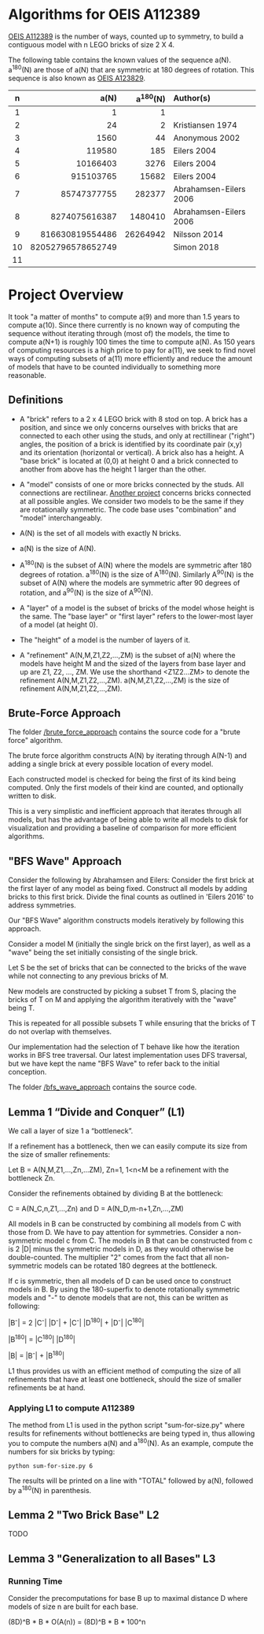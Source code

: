 # Algorithms for OEIS A112389

[OEIS A112389](https://oeis.org/A112389) is the number of ways, counted up to symmetry, to build a contiguous model with n LEGO bricks of size 2 X 4.

The following table contains the known values of the sequence a(N). a<sup>180</sup>(N) are those of a(N) that are symmetric at 180 degrees of rotation. This sequence is also known as [OEIS A123829](https://oeis.org/A123829).

| n  | a(N)              | a<sup>180</sup>(N)| Author(s)     |
|:--:|------------------:|---------:|:-----------------------|
|  1 |                 1 |        1 |                        |
|  2 |                24 |        2 | Kristiansen 1974       |
|  3 |              1560 |       44 | Anonymous 2002         |
|  4 |            119580 |      185 | Eilers 2004            |
|  5 |          10166403 |     3276 | Eilers 2004            |
|  6 |         915103765 |    15682 | Eilers 2004            |
|  7 |       85747377755 |   282377 | Abrahamsen-Eilers 2006 |
|  8 |     8274075616387 |  1480410 | Abrahamsen-Eilers 2006 |
|  9 |   816630819554486 | 26264942 | Nilsson 2014           |
| 10 | 82052796578652749 |          | Simon 2018             |
| 11 |                   |          |                        |



# Project Overview

It took "a matter of months" to compute a(9) and more than 1.5 years to compute a(10).
Since there currently is no known way of computing the sequence without iterating through (most of) the models, the time to compute a(N+1) is roughly 100 times the time to compute a(N).
As 150 years of computing resources is a high price to pay for a(11), we seek to find novel ways of computing subsets of a(11) more efficiently and reduce the amount of models that have to be counted individually to something more reasonable.

## Definitions


- A "brick" refers to a 2 x 4 LEGO brick with 8 stod on top. A brick has a position, and since we only concerns ourselves with bricks that are connected to each other using the studs, and only at rectillinear ("right") angles, the position of a brick is identified by its coordinate pair (x,y) and its orientation (horizontal or vertical). A brick also has a height. A "base brick" is located at (0,0) at height 0 and a brick connected to another from above has the height 1 larger than the other.


- A "model" consists of one or more bricks connected by the studs. All connections are rectilinear. [Another project](https://github.com/LasseD/BrickCounting) concerns bricks connected at all possible angles. We consider two models to be the same if they are rotationally symmetric. The code base uses "combination" and "model" interchangeably.


- A(N) is the set of all models with exactly N bricks.


- a(N) is the size of A(N).


- A<sup>180</sup>(N) is the subset of A(N) where the models are symmetric after 180 degrees of rotation. a<sup>180</sup>(N) is the size of A<sup>180</sup>(N). Similarly A<sup>90</sup>(N) is the subset of A(N) where the models are symmetric after 90 degrees of rotation, and a<sup>90</sup>(N) is the size of A<sup>90</sup>(N).


- A "layer" of a model is the subset of bricks of the model whose height is the same. The "base layer" or "first layer" refers to the lower-most layer of a model (at height 0).


- The "height" of a model is the number of layers of it.


- A "refinement" A(N,M,Z1,Z2,...,ZM) is the subset of a(N) where the models have height M and the sized of the layers from base layer and up are Z1, Z2, ..., ZM. We use the shorthand <Z1Z2...ZM> to denote the refinement A(N,M,Z1,Z2,...,ZM). a(N,M,Z1,Z2,...,ZM) is the size of refinement A(N,M,Z1,Z2,...,ZM).


## Brute-Force Approach

The folder [/brute_force_approach](brute_force_approach/) contains the source code for a "brute force" algorithm.

The brute force algorithm constructs A(N) by iterating through A(N-1) and adding a single brick at every possible location of every model.

Each constructed model is checked for being the first of its kind being computed. Only the first models of their kind are counted, and optionally written to disk.

This is a very simplistic and inefficient approach that iterates through all models, but has the advantage of being able to write all models to disk for visualization and providing a baseline of comparison for more efficient algorithms.


## "BFS Wave" Approach

Consider the following by Abrahamsen and Eilers:
Consider the first brick at the first layer of any model as being fixed.
Construct all models by adding bricks to this first brick.
Divide the final counts as outlined in 'Eilers 2016' to address symmetries.

Our "BFS Wave" algorithm constructs models iteratively by following this approach.

Consider a model M (initially the single brick on the first layer), as well as a "wave" being the set initially consisting of the single brick.

Let S be the set of bricks that can be connected to the bricks of the wave while not connecting to any previous bricks of M.

New models are constructed by picking a subset T from S, placing the bricks of T on M and applying the algorithm iteratively with the "wave" being T.

This is repeated for all possible subsets T while ensuring that the bricks of T do not overlap with themselves.

Our implementation had the selection of T behave like how the iteration works in BFS tree traversal. Our latest implementation uses DFS traversal, but we have kept the name "BFS Wave" to refer back to the initial conception.

The folder [/bfs_wave_approach](bfs_wave_approach/) contains the source code.


## Lemma 1 “Divide and Conquer” (L1)

We call a layer of size 1 a “bottleneck”.

If a refinement has a bottleneck, then we can easily compute its size from the size of smaller refinements:

Let B = A(N,M,Z1,...,Zn,...ZM), Zn=1, 1<n<M be a refinement with the bottleneck Zn.

Consider the refinements obtained by dividing B at the bottleneck:

C = A(N_C,n,Z1,...,Zn) and D = A(N_D,m-n+1,Zn,...,ZM)

All models in B can be constructed by combining all models from C with those from D.
We have to pay attention for symmetries.
Consider a non-symmetric model c from C. The models in B that can be constructed from c is 2 |D| minus the symmetric models in D, as they would otherwise be double-counted. The multiplier "2" comes from the fact that all non-symmetric models can be rotated 180 degrees at the bottleneck.

If c is symmetric, then all models of D can be used once to construct models in B.
By using the 180-superfix to denote rotationally symmetric models and "-" to denote models that are not, this can be written as following:


|B<sup>-</sup>| = 2 |C<sup>-</sup>| |D<sup>-</sup>| + |C<sup>-</sup>| |D<sup>180</sup>| + |D<sup>-</sup>| |C<sup>180</sup>|


|B<sup>180</sup>| = |C<sup>180</sup>| |D<sup>180</sup>|


|B| = |B<sup>-</sup>| + |B<sup>180</sup>|


L1 thus provides us with an efficient method of computing the size of all refinements that have at least one bottleneck, should the size of smaller refinements be at hand.


### Applying L1 to compute A112389

The method from L1 is used in the python script "sum-for-size.py" where results for refinements without bottlenecks are being typed in, thus allowing you to compute the numbers a(N) and a<sup>180</sup>(N). As an example, compute the numbers for six bricks by typing:

```
python sum-for-size.py 6
```

The results will be printed on a line with "TOTAL" followed by a(N), followed by a<sup>180</sup>(N) in parenthesis.


## Lemma 2 "Two Brick Base" L2

TODO


## Lemma 3 "Generalization to all Bases" L3

### Running Time

Consider the precomputations for base B up to maximal distance D where models of size n are built for each base.

(8D)^B  *  B * O(A(n)) = (8D)^B  *  B * 100^n